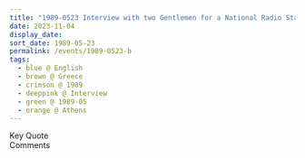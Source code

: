 ```yaml
---
title: "1989-0523 Interview with two Gentlemen for a National Radio Station, House of Stamatis Boudouris, Athens, Greece"
date: 2023-11-04
display_date: 
sort_date: 1989-05-23
permalink: /events/1989-0523-b
tags:
  - blue @ English
  - brown @ Greece
  - crimson @ 1989
  - deeppink @ Interview
  - green @ 1989-05
  - orange @ Athens
---
```


<wave-list>
  <list-title color="green" width="75">Key Quote</list-title>
  <list-item color="BlanchedAlmond"  width="200"></list-item>
  <list-item color="Lavender"></list-item>
  <list-item color="BlanchedAlmond"></list-item>
</wave-list>

<br>

<wave-list>
  <list-title color="green" width="75">Comments</list-title>
  <list-item color="BlanchedAlmond"  width="200"></list-item>
  <list-item color="Lavender"></list-item>
  <list-item color="BlanchedAlmond"></list-item>
</wave-list>